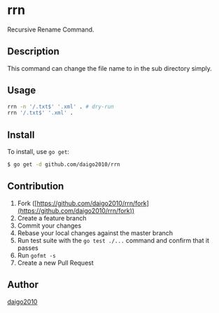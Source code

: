 # rrn

Recursive Rename Command.

## Description

This command can change the file name to in the sub directory simply.

## Usage

```bash
rrn -n '/.txt$' '.xml' . # dry-run
rrn '/.txt$' '.xml' .
```

## Install

To install, use `go get`:

```bash
$ go get -d github.com/daigo2010/rrn
```

## Contribution

1. Fork ([https://github.com/daigo2010/rrn/fork](https://github.com/daigo2010/rrn/fork))
1. Create a feature branch
1. Commit your changes
1. Rebase your local changes against the master branch
1. Run test suite with the `go test ./...` command and confirm that it passes
1. Run `gofmt -s`
1. Create a new Pull Request

## Author

[daigo2010](https://github.com/daigo2010)
